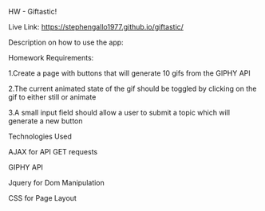 HW - Giftastic!

Live Link:
   https://stephengallo1977.github.io/giftastic/

Description on how to use the app:

Homework Requirements:

   1.Create a page with buttons that will generate 10 gifs from the GIPHY API

   2.The current animated state of the gif should be toggled by clicking on the gif to either still or animate

   3.A small input field should allow a user to submit a topic which will generate a new button

Technologies Used

AJAX for API GET requests

GIPHY API

Jquery for Dom Manipulation

CSS for Page Layout




